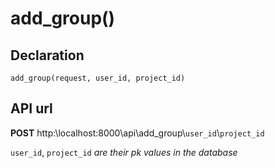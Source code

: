 # add_group()
## Declaration
`add_group(request, user_id, project_id)`

## API url
**POST** http:\\localhost:8000\api\add_group\\`user_id`\\`project_id`

`user_id`, `project_id` *are their pk values in the database*

